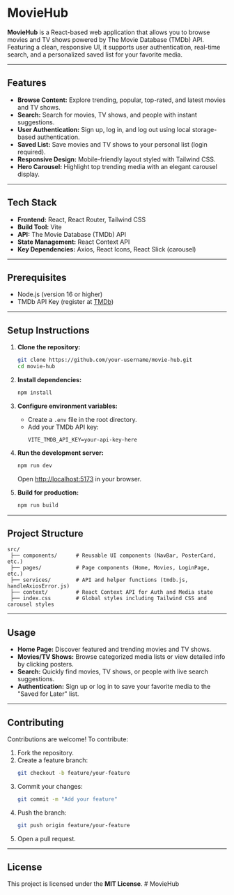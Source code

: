 # MovieHub

**MovieHub** is a React-based web application that allows you to browse movies and TV shows powered by The Movie Database (TMDb) API. Featuring a clean, responsive UI, it supports user authentication, real-time search, and a personalized saved list for your favorite media.

---

## Features

- **Browse Content:** Explore trending, popular, top-rated, and latest movies and TV shows.
- **Search:** Search for movies, TV shows, and people with instant suggestions.
- **User Authentication:** Sign up, log in, and log out using local storage-based authentication.
- **Saved List:** Save movies and TV shows to your personal list (login required).
- **Responsive Design:** Mobile-friendly layout styled with Tailwind CSS.
- **Hero Carousel:** Highlight top trending media with an elegant carousel display.

---

## Tech Stack

- **Frontend:** React, React Router, Tailwind CSS
- **Build Tool:** Vite
- **API:** The Movie Database (TMDb) API
- **State Management:** React Context API
- **Key Dependencies:** Axios, React Icons, React Slick (carousel)

---

## Prerequisites

- Node.js (version 16 or higher)
- TMDb API Key (register at [TMDb](https://www.themoviedb.org))

---

## Setup Instructions

1. **Clone the repository:**

   ```bash
   git clone https://github.com/your-username/movie-hub.git
   cd movie-hub
   ```

2. **Install dependencies:**

   ```bash
   npm install
   ```

3. **Configure environment variables:**

   - Create a `.env` file in the root directory.
   - Add your TMDb API key:
     ```
     VITE_TMDB_API_KEY=your-api-key-here
     ```

4. **Run the development server:**

   ```bash
   npm run dev
   ```

   Open [http://localhost:5173](http://localhost:5173) in your browser.

5. **Build for production:**
   ```bash
   npm run build
   ```

---

## Project Structure

```
src/
 ├── components/      # Reusable UI components (NavBar, PosterCard, etc.)
 ├── pages/           # Page components (Home, Movies, LoginPage, etc.)
 ├── services/        # API and helper functions (tmdb.js, handleAxiosError.js)
 ├── context/         # React Context API for Auth and Media state
 ├── index.css        # Global styles including Tailwind CSS and carousel styles
```

---

## Usage

- **Home Page:** Discover featured and trending movies and TV shows.
- **Movies/TV Shows:** Browse categorized media lists or view detailed info by clicking posters.
- **Search:** Quickly find movies, TV shows, or people with live search suggestions.
- **Authentication:** Sign up or log in to save your favorite media to the "Saved for Later" list.

---

## Contributing

Contributions are welcome! To contribute:

1. Fork the repository.
2. Create a feature branch:
   ```bash
   git checkout -b feature/your-feature
   ```
3. Commit your changes:
   ```bash
   git commit -m "Add your feature"
   ```
4. Push the branch:
   ```bash
   git push origin feature/your-feature
   ```
5. Open a pull request.

---

## License

This project is licensed under the **MIT License**.
#   M o v i e H u b  
 